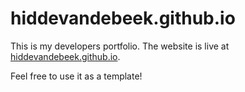 # hiddevandebeek.github.io
This is my developers portfolio. The website is live at [hiddevandebeek.github.io](https://hiddevandebeek.github.io/).

Feel free to use it as a template!
